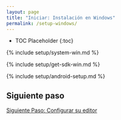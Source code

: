 ```yaml
---
layout: page
title: "Iniciar: Instalación en Windows"
permalink: /setup-windows/
---
```


* TOC Placeholder
{:toc}

{% include setup/system-win.md %}

{% include setup/get-sdk-win.md %}

{% include setup/android-setup.md %}

## Siguiente paso

[Siguiente Paso: Configurar su editor](/get-started/editor/)
